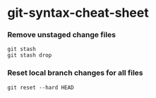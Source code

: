# git-syntax-cheat-sheet

### Remove unstaged change files
```
git stash
git stash drop
```

### Reset local branch changes for all files
```
git reset --hard HEAD
```
